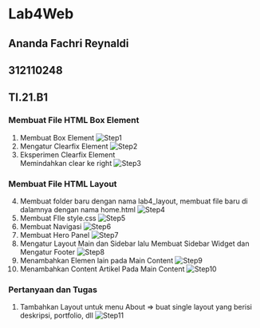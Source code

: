 # Lab4Web
## Ananda Fachri Reynaldi
## 312110248
## TI.21.B1

### Membuat File HTML Box Element
1. Membuat Box Element
![Step1](SS/SS1.png)
2. Mengatur Clearfix Element
![Step2](SS/SS2.png)
3. Eksperimen Clearfix Element <br />
Memindahkan clear ke right
![Step3](SS/SS3.png)
### Membuat File HTML Layout
4. Membuat folder baru dengan nama lab4_layout, membuat file baru di dalamnya dengan nama home.html
![Step4](SS/SS4.png)
5. Membuat FIle style.css
![Step5](SS/SS5.png)
6. Membuat Navigasi
![Step6](SS/SS6.png)
7. Membuat Hero Panel
![Step7](SS/SS7.png)
8. Mengatur Layout Main dan Sidebar lalu Membuat Sidebar Widget dan Mengatur Footer
![Step8](SS/SS8.png)
9. Menambahkan Elemen lain pada Main Content
![Step9](SS/SS9.png)
10. Menambahkan Content Artikel Pada Main Content
![Step10](SS/SS10.png)
### Pertanyaan dan Tugas
1. Tambahkan Layout untuk menu About
=> buat single layout yang berisi deskripsi, portfolio, dll
![Step11](SS/SS11.png)